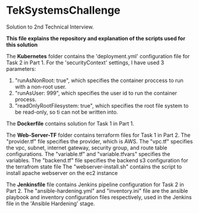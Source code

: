# TekSystemsChallenge
Solution to 2nd Technical Interview.

**This file explains the repository and explanation of the scripts used for this solution**

The **Kubernetes** folder contains the 'deployment.yml' configuration file for Task 2 in Part 1. 
For the 'securityContext' settings, I have used 3 parameters:
1. "runAsNonRoot: true", which specifies the container proccess to run with a non-root user.
2. "runAsUser: 999", which specifies the user id to run the container process.
3. "readOnlyRootFilesystem: true", which specifies the root file system to be read-only, so ti can not be written into.


The **Dockerfile** contains solution for Task 1 in Part 1.


The **Web-Server-TF** folder contains terraform files for Task 1 in Part 2.
The "provider.tf" file specifies the provider, which is AWS.
The "vpc.tf" specifies the vpc, subnet, internet gateway, security group, and route table configurations.
The "variable.tf" and "variable.tfvars" specifies the variables.
The "backend.tf" file specifies the backend s3 configuration for the terrafrom state file
The "webserver-install.sh" contains the script to install apache webserver on the ec2 instance


The **Jenkinsfile** file contains Jenkins pipeline configuration for Task 2 in Part 2.
The "ansible-hardening.yml" and "inventory.ini" file are the ansible playbook and inventory configuration files respectively, used in the Jenkins file in the 'Ansible Hardening' stage.
